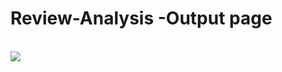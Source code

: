 # Review-Analysis -Output page
<br/>
<img src="https://media.licdn.com/dms/image/D5622AQHpxmQNX7zYoQ/feedshare-shrink_1280/0/1699115626507?e=1711584000&v=beta&t=9a_VzWtbvYm5fqxtVTWnwjVoEKAgmd3oXfg0qW3sEDs"/>
